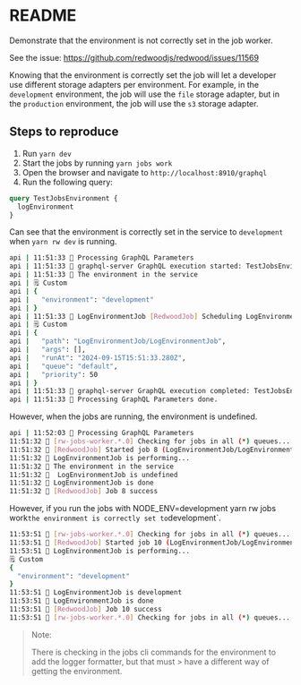 # README

Demonstrate that the environment is not correctly set in the job worker.

See the issue: https://github.com/redwoodjs/redwood/issues/11569

Knowing that the environment is correctly set the job will let a developer use different storage adapters per environment. For example, in the `development` environment, the job will use the `file` storage adapter, but in the `production` environment, the job will use the `s3` storage adapter.

## Steps to reproduce

1. Run `yarn dev`
2. Start the jobs by running `yarn jobs work`
2. Open the browser and navigate to `http://localhost:8910/graphql`
3. Run the following query:

```graphql
query TestJobsEnvironment {
  logEnvironment
}
```

Can see that the environment is correctly set in the service to `development` when `yarn rw dev` is running.

```bash
api | 11:51:33 🐛 Processing GraphQL Parameters
api | 11:51:33 🐛 graphql-server GraphQL execution started: TestJobsEnvironment
api | 11:51:33 🌲 The environment in the service
api | 🗒 Custom
api | {
api |   "environment": "development"
api | }
api | 11:51:33 🌲 LogEnvironmentJob [RedwoodJob] Scheduling LogEnvironmentJob
api | 🗒 Custom
api | {
api |   "path": "LogEnvironmentJob/LogEnvironmentJob",
api |   "args": [],
api |   "runAt": "2024-09-15T15:51:33.280Z",
api |   "queue": "default",
api |   "priority": 50
api | }
api | 11:51:33 🐛 graphql-server GraphQL execution completed: TestJobsEnvironment
api | 11:51:33 🐛 Processing GraphQL Parameters done.
```

However, when the jobs are running, the environment is undefined.

```bash
api | 11:52:03 🐛 Processing GraphQL Parameters
11:51:32 🐛 [rw-jobs-worker.*.0] Checking for jobs in all (*) queues...
11:51:32 🌲 [RedwoodJob] Started job 8 (LogEnvironmentJob/LogEnvironmentJob:LogEnvironmentJob)
11:51:32 🌲 LogEnvironmentJob is performing...
11:51:32 🌲 The environment in the service
11:51:32 🚦  LogEnvironmentJob is undefined
11:51:32 🌲 LogEnvironmentJob is done
11:51:32 🐛 [RedwoodJob] Job 8 success
```

However, if you run the jobs with  NODE_ENV=development yarn rw jobs work` the environment is correctly set to `development`.

```bash
11:53:51 🐛 [rw-jobs-worker.*.0] Checking for jobs in all (*) queues...
11:53:51 🌲 [RedwoodJob] Started job 10 (LogEnvironmentJob/LogEnvironmentJob:LogEnvironmentJob)
11:53:51 🌲 LogEnvironmentJob is performing...
🗒 Custom
{
  "environment": "development"
}
11:53:51 🌲 LogEnvironmentJob is development
11:53:51 🌲 LogEnvironmentJob is done
11:53:51 🐛 [RedwoodJob] Job 10 success
11:53:51 🐛 [rw-jobs-worker.*.0] Checking for jobs in all (*) queues...
```

> Note:
>
> There is checking in the jobs cli commands for the environment to add the logger formatter, but that must > have a different way of getting the environment.
